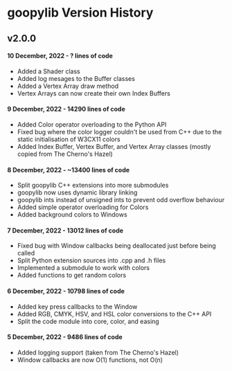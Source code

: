 # goopylib Version History

## v2.0.0

#### 10 December, 2022 - ? lines of code

* Added a Shader class
* Added log mesages to the Buffer classes
* Added a Vertex Array draw method
* Vertex Arrays can now create their own Index Buffers

#### 9 December, 2022 - 14290 lines of code

* Added Color operator overloading to the Python API
* Fixed bug where the color logger couldn't be used from C++ due to the static initialisation of W3CX11 colors
* Added Index Buffer, Vertex Buffer, and Vertex Array classes (mostly copied from The Cherno's Hazel)

#### 8 December, 2022 - ~13400 lines of code

* Split goopylib C++ extensions into more submodules
* goopylib now uses dynamic library linking
* goopylib ints instead of unsigned ints to prevent odd overflow behaviour
* Added simple operator overloading for Colors
* Added background colors to Windows

#### 7 December, 2022 - 13012 lines of code

* Fixed bug with Window callbacks being deallocated just before being called
* Split Python extension sources into .cpp and .h files
* Implemented a submodule to work with colors
* Added functions to get random colors

#### 6 December, 2022 - 10798 lines of code

* Added key press callbacks to the Window
* Added RGB, CMYK, HSV, and HSL color conversions to the C++ API
* Split the code module into core, color, and easing

#### 5 December, 2022 - 9486 lines of code

* Added logging support (taken from The Cherno's Hazel)
* Window callbacks are now O(1) functions, not O(n)

